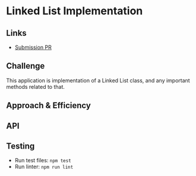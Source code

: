 # Linked List Implementation
<!-- Short summary or background information -->
    
## Links
<!-- Link to pull request, passing tests, etc --> 
- [Submission PR]()
    
## Challenge
This application is implementation of a Linked List class, and any important methods related to that.
    
## Approach & Efficiency
<!-- What approach did you take? Why? What is the Big O space/time for this approach? -->
    
## API
<!-- Description of each method publicly available to your Linked List -->
    
## Testing
<!-- Description of how to run your tests -->
 - Run test files: `npm test`
 - Run linter: `npm run lint`